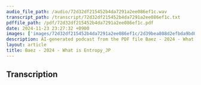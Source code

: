 ```yaml
---
audio_file_path: /audio/72d32df215452b4da7291a2ee086ef1c.wav
transcript_path: /transcript/72d32df215452b4da7291a2ee086ef1c.txt
pdffile_path: /pdf/72d32df215452b4da7291a2ee086ef1c.pdf
date: 2024-11-23 23:27:32 +0900
images: ['images/72d32df215452b4da7291a2ee086ef1c/2d39bea808d2efbda9bd0c5795ee94b48260003d8a791b8e362632fde19d9ef2.jpg', 'images/72d32df215452b4da7291a2ee086ef1c/ee62bc69a61acbc141f5bee01eebd229608d6e78771592275840ccea46675cee.jpg', 'images/72d32df215452b4da7291a2ee086ef1c/0937596ae2bf58309f160b483549b9b1b35b700a52308df0de52477876b2c0b5.jpg', 'images/72d32df215452b4da7291a2ee086ef1c/7f41a6aeccef4fc6f1557faef54902589e1210aa57e0658e777ef8fb0102f09e.jpg', 'images/72d32df215452b4da7291a2ee086ef1c/61bd82c605ea11d78cfe2d797bd9b53aa6fc4bfe885828a5e70208deb0768f5e.jpg', 'images/72d32df215452b4da7291a2ee086ef1c/66aa250490c2064f5fb2a9689d4a1b01702c22767605ff53a20dd563681012e1.jpg', 'images/72d32df215452b4da7291a2ee086ef1c/e4ac3ed6113818223f49ce68c43a0a803c5fc711491097ca8d06322394de4dd5.jpg', 'images/72d32df215452b4da7291a2ee086ef1c/c87f66375760d3d8f0ee9563bb34dc41566356506e72d36815cf8b1a91ed6de7.jpg', 'images/72d32df215452b4da7291a2ee086ef1c/809998215d251d5829e4d18095426e55383239cc686497ad858e99ec81b1d56d.jpg', 'images/72d32df215452b4da7291a2ee086ef1c/4768eea204d902208fa5c3be027709535fd84f0ff776e8397087e8b67ad8a6da.jpg', 'images/72d32df215452b4da7291a2ee086ef1c/4917defc89874e414092988906c4996c8947b6c89067fc5dcfa28748e216d5cf.jpg', 'images/72d32df215452b4da7291a2ee086ef1c/cdda0b3df5d4c6d09c0d17805d32bf876152746d52857df3e94e9b2e2d6912f6.jpg', 'images/72d32df215452b4da7291a2ee086ef1c/65a952b87af32ddea5a83e24f9b7c874981e5f7b7105b17768142771cf7e3787.jpg', 'images/72d32df215452b4da7291a2ee086ef1c/39a424537851e23c0f2c8499c52bb7a63d63d990cd148ea13c174323eee91428.jpg', 'images/72d32df215452b4da7291a2ee086ef1c/416d3202592e47b87d9f78ee7725045eb8ecb9efc2fa42410cddcbdca9fb18b6.jpg', 'images/72d32df215452b4da7291a2ee086ef1c/0073bded49ec9c7fb32f6e3725bec20623756e4ed637091adb06839199713ace.jpg', 'images/72d32df215452b4da7291a2ee086ef1c/d62469697e931a57e5211369ecebe8e83529afdee1f6567f33d3c8efa84e4ec5.jpg', 'images/72d32df215452b4da7291a2ee086ef1c/377d0723f18e3fd109c03ae71280a5ae72920cc577abc23d61031bd6602bf689.jpg', 'images/72d32df215452b4da7291a2ee086ef1c/4fc1b064045805ec5e8812f9b17ab290d4b020ee9f5f607ad4ae7b2c7008fdfe.jpg', 'images/72d32df215452b4da7291a2ee086ef1c/9d48a6baf3753f02343d682721c9964a2fb7b7c09948dc2046c6dad0d1d5bfbc.jpg', 'images/72d32df215452b4da7291a2ee086ef1c/79279ac6f9f7a7c7063087388aec4b32948f1737795ef768408e894eda139e82.jpg', 'images/72d32df215452b4da7291a2ee086ef1c/eee0c15f5d0aa645dbe4218271323fc1a817afc30b8c9a72db0e52db512d072d.jpg', 'images/72d32df215452b4da7291a2ee086ef1c/7923a6b8e411f7fd3971545ac55c8a0f115c2fbcd75128c46e0b3dfab1ad828e.jpg', 'images/72d32df215452b4da7291a2ee086ef1c/05ea43c22c2c48d059f0ff44cbbca546970fd2456d0f8eabee73010dcd45c9ba.jpg', 'images/72d32df215452b4da7291a2ee086ef1c/2e0543a8dd16e4b15fd46190692816ec9ff7360fa72ef4777b14c31e2af4bebc.jpg', 'images/72d32df215452b4da7291a2ee086ef1c/0fd2a29c07f6839eb1e1fe7c31df7edf262d3e340c5f619d40e31b844b676b8b.jpg', 'images/72d32df215452b4da7291a2ee086ef1c/d3e208fb4b5e085de76f212188f855502b8b8d1f80d1a68dffe1000c92989910.jpg', 'images/72d32df215452b4da7291a2ee086ef1c/77dedb500290f90eb5d890e064ee063b30e5fb6ee2dbbbc264b09fcde94833da.jpg', 'images/72d32df215452b4da7291a2ee086ef1c/9769bf511e4ca0331030d2719015f58e6fe9170f8a444664f47dc72a1828171e.jpg', 'images/72d32df215452b4da7291a2ee086ef1c/a34b35c97c70f1dfaf8be10d4caaf6cf8f26c9315e9bae0580f0641283277606.jpg', 'images/72d32df215452b4da7291a2ee086ef1c/8ab6ce3a4bf6704bfdfa8ad2438080c568b91c110531088a04a672f90c5b78ac.jpg', 'images/72d32df215452b4da7291a2ee086ef1c/322acd95b14750c9e622d6f45708b3e12082eb1b1e095cb586ac24efa8264cc9.jpg', 'images/72d32df215452b4da7291a2ee086ef1c/bac8b8602f9b3dad0dc4f9a3275e83ca5181b57595350aa1b08c06f41316e5bd.jpg', 'images/72d32df215452b4da7291a2ee086ef1c/d78e37b39a76416168ad1925c88d79e29beb7af852b07b7ec08450ca3462eb5f.jpg', 'images/72d32df215452b4da7291a2ee086ef1c/77dad7134846381a11736a7c5dcb72f19e48cd600df8ae268b7cefd6a4204630.jpg', 'images/72d32df215452b4da7291a2ee086ef1c/7bdf518d385b2209b4ea36910a37fa665aef00761d841f776f92eff43a843776.jpg', 'images/72d32df215452b4da7291a2ee086ef1c/b27307722641cf75a26fdda2aaf3fe890357c4f83e9c8052ec434367e323da09.jpg', 'images/72d32df215452b4da7291a2ee086ef1c/30ac3e68b3a8d7b3154aad28e873ffbfb6d1362f6be844e4342093be91196d34.jpg', 'images/72d32df215452b4da7291a2ee086ef1c/cc343a0fb886ec577a21cc17e1b0854461f4049e26682d3a3818f03e539f7804.jpg', 'images/72d32df215452b4da7291a2ee086ef1c/1b0e713588438862bf96150f75922a2571f8b8b33a0a2cd7a209e3104d8d7804.jpg', 'images/72d32df215452b4da7291a2ee086ef1c/9f42e5d8830377a4ba8fe66e15db7c9aabc33bca38e08b8dd14a64afc1ce4909.jpg', 'images/72d32df215452b4da7291a2ee086ef1c/463f969d3a48ceb992b4a960c34c5a40d8d38fc8b0ec0ec6bcc2f02f0088ec63.jpg', 'images/72d32df215452b4da7291a2ee086ef1c/f8f73354b1c0e9369f7a02f2afea53c346f3caf257aa470d4b09b1e72ddf425d.jpg', 'images/72d32df215452b4da7291a2ee086ef1c/0f3fad31d140f431299faf69ad6bbdb8691500bf7dd0d132561f7b1f48ee9ec6.jpg', 'images/72d32df215452b4da7291a2ee086ef1c/1021cd8352a456c5c071915d14476590ef466da478bc965fcf3b3b6f2783e935.jpg', 'images/72d32df215452b4da7291a2ee086ef1c/d1152afbf331b9b808ec1c73e0ac7e71e3f5e7f789cbfd3d890f0239b6077823.jpg', 'images/72d32df215452b4da7291a2ee086ef1c/8d49868ff44169d27f972d52561cf04e872a7d3b2edc2a21f4ac67a8ab352d76.jpg', 'images/72d32df215452b4da7291a2ee086ef1c/802271202db79228c75e9bbd978aaed8ea7a355b83a4f8639627a0aaf6a47135.jpg', 'images/72d32df215452b4da7291a2ee086ef1c/c2c7f04634a804db8596e47d420c5084b1c14f2b8f77445fe8d144c0f1582eca.jpg', 'images/72d32df215452b4da7291a2ee086ef1c/4b97d88455e2d183b5d8538949cf254634c4f295304d6120ba9126d44fce0e3f.jpg', 'images/72d32df215452b4da7291a2ee086ef1c/c9a0216a82a92c137c26a7c82d1c23feed8dccfa86cfef145a13f01948abd0f2.jpg', 'images/72d32df215452b4da7291a2ee086ef1c/65a82700f88891aa184942e4fb693c4d0fe50283a1515d2543ba2af9a170b7fe.jpg', 'images/72d32df215452b4da7291a2ee086ef1c/692bd129f021adb79afba92369de008c2c29dd71cbefc99ddb1159b32c1576e2.jpg', 'images/72d32df215452b4da7291a2ee086ef1c/79d09574916cab7ee23282ffedbeab57cd7fade22d9724ca5c361fb1e0478ca5.jpg', 'images/72d32df215452b4da7291a2ee086ef1c/9c4ee4f47d407853a15cc06563ac3f95f59d1559997683999ab897ea00e03752.jpg', 'images/72d32df215452b4da7291a2ee086ef1c/4883d274c2ca7e24bb1bdfceb7ad9f3bfa874750ae4767e13080f953b588502c.jpg', 'images/72d32df215452b4da7291a2ee086ef1c/96f5a45d7683a54ef2404d9750aafa0b1f7b75fd87a722f49d273d7aaba8e7ea.jpg', 'images/72d32df215452b4da7291a2ee086ef1c/a34aeadbee7a6dae88c11775be025586ff05f0210aa4eec46981ccbefb7a9673.jpg', 'images/72d32df215452b4da7291a2ee086ef1c/3eb1069f91fc042e088c86ded04eaaa3f89650ec6a18faf6c3ad8a00937b1eaa.jpg', 'images/72d32df215452b4da7291a2ee086ef1c/cc506be16ba12823ff81b0b01bac2b7d20c5010082cb4ef9c4bc8543f90b0fe4.jpg', 'images/72d32df215452b4da7291a2ee086ef1c/b3948994212ba3d2a591085fe73b020bdfdbc237625daf046e0524e844edf96e.jpg', 'images/72d32df215452b4da7291a2ee086ef1c/86a259e8d3442199282da76c90a30941329fa4a3d78db6de19219e7326772210.jpg', 'images/72d32df215452b4da7291a2ee086ef1c/b5284778edae2d099a623255bc3c00e90b4b0a8b033eeba4326273d90f5c40ec.jpg', 'images/72d32df215452b4da7291a2ee086ef1c/e1f9a1f855c67e9ca9c0a6fe4b5c984a0c32644047da7c28f87ad879e8bc87de.jpg', 'images/72d32df215452b4da7291a2ee086ef1c/84e384cd85a616593f0826258ee54ed57a19af05598a144ab6d8bf0489cae02e.jpg', 'images/72d32df215452b4da7291a2ee086ef1c/4f09531f6d401c0d36e09d96df961fe9e13cb74ac102afb252d921742336eb23.jpg', 'images/72d32df215452b4da7291a2ee086ef1c/3a741e7d2a1204f367687da46734cc22234bc03eb4768bcaebebe770023dddb4.jpg', 'images/72d32df215452b4da7291a2ee086ef1c/5c208e612adfe3ef86f9399c370135fa984f2ad3c805f243b3c048898ff61ec4.jpg', 'images/72d32df215452b4da7291a2ee086ef1c/2e387c0097271bf885049aa32a1bd57dcd2e25788cf0571b020e85e484965a2f.jpg']
description: AI-generated podcast from the PDF file Baez - 2024 - What is Entropy_JP / 72d32df215452b4da7291a2ee086ef1c
layout: article
title: Baez - 2024 - What is Entropy_JP
---
```


## Transcription





